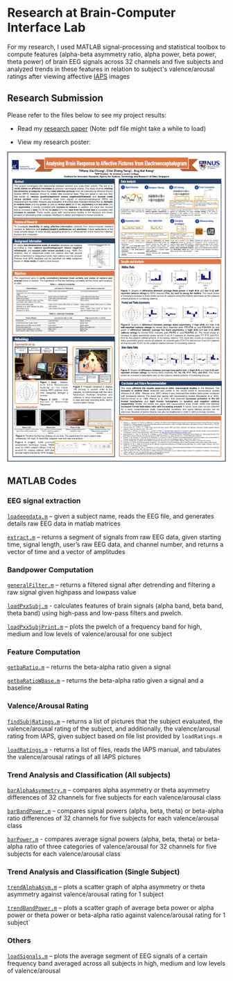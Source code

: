 # Research at Brain-Computer Interface Lab

For my research, I used MATLAB signal-processing and statistical toolbox to compute features (alpha-beta asymmetry ratio, alpha power, beta power, theta power) of brain EEG signals across 32 channels and five subjects and analyzed trends in these features in relation to subject's valence/arousal ratings after viewing affective [IAPS](https://en.wikipedia.org/wiki/International_Affective_Picture_System) images

## Research Submission

Please refer to the files below to see my project results:

* Read my [research paper](/All%20Submissions%20for%20Compilation/SSEF%20Submissions/SSEF%20Main%20Submission.pdf) (Note: pdf file might take a while to load)
  
* View my research poster:

![alt text](/All%20Submissions%20for%20Compilation/Poster/poster.jpg) 

## MATLAB Codes

### EEG signal extraction

[`loadeegdata.m`](/MATLAB%20codes%20(compiled)/barAlphaAsymmetry.m) – given a subject name, reads the EEG file, and generates details raw EEG data in matlab matrices

[`extract.m`](/MATLAB%20codes%20(compiled)/extract.m) – returns a segment of signals from raw EEG data, given starting time, signal length, user’s raw EEG data, and channel number, and returns a vector of time and a vector of amplitudes

### Bandpower Computation

[`generalFilter.m`](/MATLAB%20codes%20(compiled)/generalFilter.m) – returns a filtered signal after detrending and filtering a raw signal given highpass and lowpass value

[`loadPxxSubj.m`](/MATLAB%20codes%20(compiled)/loadPxxSubj.m) - calculates features of brain signals (alpha band, beta band, theta band) using high-pass and low-pass filters and pwelch.

[`loadPxxSubjPrint.m`](/MATLAB%20codes%20(compiled)/loadPxxSubjPrint.m) – plots the pwelch of a frequency band for high, medium and low levels of valence/arousal for one subject

### Feature Computation

[`getbaRatio.m`](/MATLAB%20codes%20(compiled)/getbaRatio.m) – returns the beta-alpha ratio given a signal

[`getbaRatioWBase.m`](/MATLAB%20codes%20(compiled)/getbaRatioWBase.m) – returns the beta-alpha ratio given a signal and a baseline

### Valence/Arousal Rating

[`findSubjRatings.m`](/MATLAB%20codes%20(compiled)/findSubjRatings.m) – returns a list of pictures that the subject evaluated, the valence/arousal rating of the subject, and additionally, the valence/arousal rating from IAPS, given subject based on file list provided by `loadRatings.m`

[`loadRatings.m`](/MATLAB%20codes%20(compiled)/loadRatings.m) - returns a list of files, reads the IAPS manual, and tabulates the valence/arousal ratings of all IAPS pictures 

### Trend Analysis and Classification (All subjects)

[`barAlphaAsymmetry.m`](/MATLAB%20codes%20(compiled)/barAlphaAsymmetry.m) – compares alpha asymmetry or theta asymmetry differences of 32 channels for five subjects for each valence/arousal class

[`barBandPower.m`](/MATLAB%20codes%20(compiled)/barBandPower.m) – compares signal powers (alpha, beta, theta) or beta-alpha ratio differences of 32 channels for five subjects for each valence/arousal class

[`barPower.m`](/MATLAB%20codes%20(compiled)/barPower.m) - compares average signal powers (alpha, beta, theta) or beta-alpha ratio of three categories of valence/arousal for 32 channels for five subjects for each valence/arousal class


### Trend Analysis and Classification (Single Subject)

[`trendAlphaAsym.m`](/MATLAB%20codes%20(compiled)/trendAlphaAsym.m) – plots a scatter graph of alpha asymmetry or theta asymmetry against valence/arousal rating for 1 subject

[`trendBandPower.m`](/MATLAB%20codes%20(compiled)/trendBandPower.m) – plots a scatter graph of average beta power or alpha power or theta power or beta-alpha ratio against valence/arousal rating for 1 subject`

### Others

[`loadSignals.m`](/MATLAB%20codes%20(compiled)/loadSignals.m) – plots the average segment of EEG signals of a certain frequency band averaged across all subjects in high, medium and low levels of valence/arousal
